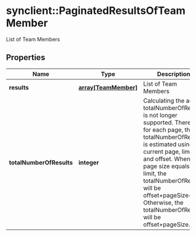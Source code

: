 # synclient::PaginatedResultsOfTeamMember

List of Team Members
## Properties
Name | Type | Description | Notes
------------ | ------------- | ------------- | -------------
**results** | [**array[TeamMember]**](TeamMember.md) | List of Team Members | [optional] 
**totalNumberOfResults** | **integer** | Calculating the actual totalNumberOfResults is not longer supported. Therefore, for each page, the totalNumberOfResults is estimated using the current page, limit, and offset. When the page size equals the limit, the totalNumberOfResults will be offset+pageSize+ 1. Otherwise, the totalNumberOfResults will be offset+pageSize.  | [optional] 


